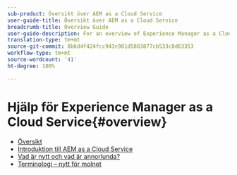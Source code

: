 ```yaml
---
sub-product: Översikt över AEM as a Cloud Service
user-guide-title: Översikt över AEM as a Cloud Service
breadcrumb-title: Overview Guide
user-guide-description: For an overview of Experience Manager as a Cloud service, including an introduction, terminology, etc., start here.
translation-type: tm+mt
source-git-commit: 8b6d4f424fcc943c981d5883877cb533c8d63353
workflow-type: tm+mt
source-wordcount: '41'
ht-degree: 100%

---
```



# Hjälp för Experience Manager as a Cloud Service{#overview}

+ [Översikt](/help/overview/home.md)
+ [Introduktion till AEM as a Cloud Service](introduction.md)
+ [Vad är nytt och vad är annorlunda?](what-is-new-and-different.md)
+ [Terminologi – nytt för molnet](terminology.md)
